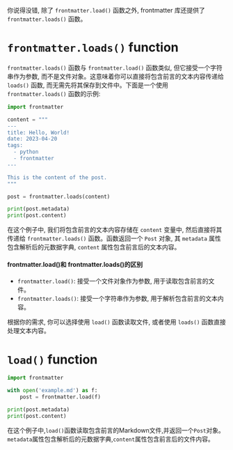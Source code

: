 你说得没错, 除了 `frontmatter.load()` 函数之外, frontmatter 库还提供了 `frontmatter.loads()` 函数。

# `frontmatter.loads()` function

`frontmatter.loads()` 函数与 `frontmatter.load()` 函数类似, 但它接受一个字符串作为参数, 而不是文件对象。这意味着你可以直接将包含前言的文本内容传递给 `loads()` 函数, 而无需先将其保存到文件中。下面是一个使用 `frontmatter.loads()` 函数的示例:

```python
import frontmatter

content = """
---
title: Hello, World!
date: 2023-04-20
tags:
  - python
  - frontmatter
---

This is the content of the post.
"""

post = frontmatter.loads(content)

print(post.metadata)
print(post.content)
```

在这个例子中, 我们将包含前言的文本内容存储在 `content` 变量中, 然后直接将其传递给 `frontmatter.loads()` 函数。函数返回一个 `Post` 对象, 其 `metadata` 属性包含解析后的元数据字典, `content` 属性包含前言后的文本内容。

#### frontmatter.load()和 frontmatter.loads()的区别

- `frontmatter.load()`: 接受一个文件对象作为参数, 用于读取包含前言的文件。
- `frontmatter.loads()`: 接受一个字符串作为参数, 用于解析包含前言的文本内容。

根据你的需求, 你可以选择使用 `load()` 函数读取文件, 或者使用 `loads()` 函数直接处理文本内容。



# `load()` function

```python
import frontmatter

with open('example.md') as f:
    post = frontmatter.load(f)

print(post.metadata)
print(post.content)
```

在这个例子中,`load()`函数读取包含前言的Markdown文件,并返回一个`Post`对象。`metadata`属性包含解析后的元数据字典,`content`属性包含前言后的文件内容。